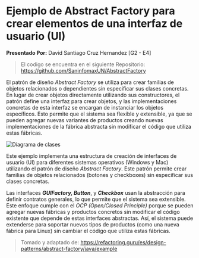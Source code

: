 # Ejemplo de Abstract Factory para crear elementos de una interfaz de usuario (UI)

**Presentado Por:** David Santiago Cruz Hernandez [G2 - E4]
> El codigo se encuentra en el siguiente Repositorio: https://github.com/SaninfomaxUN/AbstractFactory

El patrón de diseño _Abstract Factory_ se utiliza para crear familias de objetos relacionados o dependientes sin especificar sus clases concretas. En lugar de crear objetos directamente utilizando sus constructores, el patrón define una interfaz para crear objetos, y las implementaciones concretas de esta interfaz se encargan de instanciar los objetos específicos.
Esto permite que el sistema sea flexible y extensible, ya que se pueden agregar nuevas variantes de productos creando nuevas implementaciones de la fábrica abstracta sin modificar el código que utiliza estas fábricas.


![Diagrama de clases](https://refactoring.guru/images/patterns/diagrams/abstract-factory/example.png)

Este ejemplo implementa una estructura de creación de interfaces de usuario (UI) para diferentes sistemas operativos (Windows y Mac) utilizando el patrón de diseño _Abstract Factory_. Este patrón permite crear familias de objetos relacionados (botones y checkboxes) sin especificar sus clases concretas.

Las interfaces _**GUIFactory, Button**_, y _**Checkbox**_ usan la abstracción para definir contratos generales, lo que permite que el sistema sea extensible. Este enfoque cumple con el _OCP (Open/Closed Principle)_ porque se pueden agregar nuevas fábricas y productos concretos sin modificar el código existente que depende de estas interfaces abstractas. Así, el sistema puede extenderse para soportar nuevos tipos de productos (como una nueva fábrica para Linux) sin cambiar el código que utiliza estas fábricas.

> Tomado y adaptado de: https://refactoring.guru/es/design-patterns/abstract-factory/java/example
